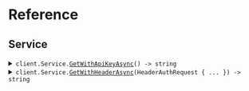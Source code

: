 # Reference
## Service
<details><summary><code>client.Service.<a href="/src/SeedAuthEnvironmentVariables/Service/ServiceClient.cs">GetWithApiKeyAsync</a>() -> string</code></summary>
<dl>
<dd>

#### 📝 Description

<dl>
<dd>

<dl>
<dd>

GET request with custom api key
</dd>
</dl>
</dd>
</dl>

#### 🔌 Usage

<dl>
<dd>

<dl>
<dd>

```csharp
await client.Service.GetWithApiKeyAsync();
```
</dd>
</dl>
</dd>
</dl>


</dd>
</dl>
</details>

<details><summary><code>client.Service.<a href="/src/SeedAuthEnvironmentVariables/Service/ServiceClient.cs">GetWithHeaderAsync</a>(HeaderAuthRequest { ... }) -> string</code></summary>
<dl>
<dd>

#### 📝 Description

<dl>
<dd>

<dl>
<dd>

GET request with custom api key
</dd>
</dl>
</dd>
</dl>

#### 🔌 Usage

<dl>
<dd>

<dl>
<dd>

```csharp
await client.Service.GetWithHeaderAsync(new HeaderAuthRequest { XEndpointHeader = "string" });
```
</dd>
</dl>
</dd>
</dl>

#### ⚙️ Parameters

<dl>
<dd>

<dl>
<dd>

**request:** `HeaderAuthRequest` 
    
</dd>
</dl>
</dd>
</dl>


</dd>
</dl>
</details>
